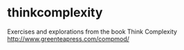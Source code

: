 # thinkcomplexity
Exercises and explorations from the book Think Complexity http://www.greenteapress.com/compmod/
